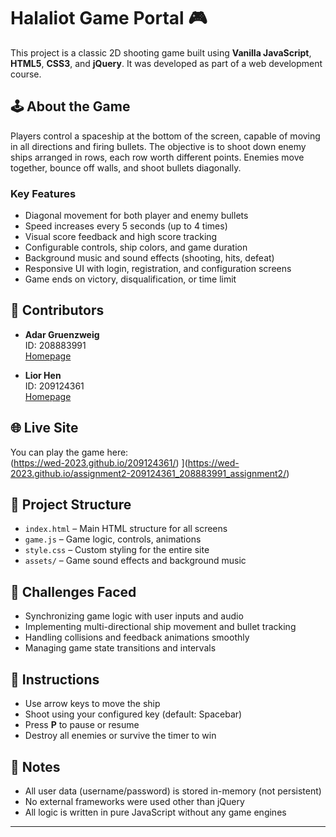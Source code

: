 # Halaliot Game Portal 🎮

This project is a classic 2D shooting game built using **Vanilla JavaScript**, **HTML5**, **CSS3**, and **jQuery**. It was developed as part of a web development course.

## 🕹️ About the Game

Players control a spaceship at the bottom of the screen, capable of moving in all directions and firing bullets. The objective is to shoot down enemy ships arranged in rows, each row worth different points. Enemies move together, bounce off walls, and shoot bullets diagonally.

### Key Features
- Diagonal movement for both player and enemy bullets
- Speed increases every 5 seconds (up to 4 times)
- Visual score feedback and high score tracking
- Configurable controls, ship colors, and game duration
- Background music and sound effects (shooting, hits, defeat)
- Responsive UI with login, registration, and configuration screens
- Game ends on victory, disqualification, or time limit

## 👥 Contributors

- **Adar Gruenzweig**  
  ID: 208883991  
  [Homepage](https://wed-2023.github.io/208883991/)

- **Lior Hen**  
  ID: 209124361  
  [Homepage](https://wed-2023.github.io/209124361/)

## 🌐 Live Site

You can play the game here:  
(https://wed-2023.github.io/209124361/)
](https://wed-2023.github.io/assignment2-209124361_208883991_assignment2/)
## 📁 Project Structure

- `index.html` – Main HTML structure for all screens
- `game.js` – Game logic, controls, animations
- `style.css` – Custom styling for the entire site
- `assets/` – Game sound effects and background music

## 🧠 Challenges Faced

- Synchronizing game logic with user inputs and audio
- Implementing multi-directional ship movement and bullet tracking
- Handling collisions and feedback animations smoothly
- Managing game state transitions and intervals

## 📑 Instructions

- Use arrow keys to move the ship
- Shoot using your configured key (default: Spacebar)
- Press **P** to pause or resume
- Destroy all enemies or survive the timer to win

## 📝 Notes

- All user data (username/password) is stored in-memory (not persistent)
- No external frameworks were used other than jQuery
- All logic is written in pure JavaScript without any game engines

---

